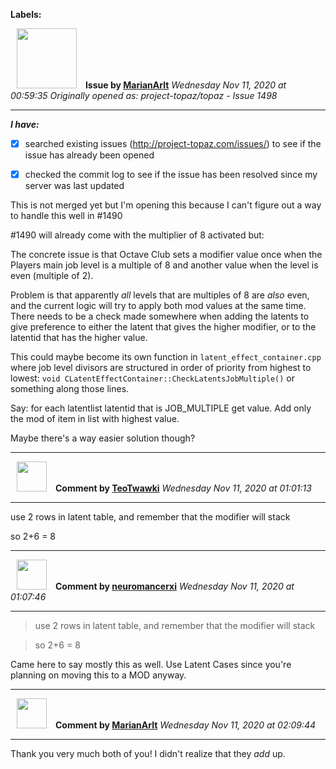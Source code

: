 **Labels:**



<a href="https://github.com/MarianArlt"><img src="https://avatars3.githubusercontent.com/u/1492317?v=4" width="96" height="96" hspace="10"></img></a> **Issue by [MarianArlt](https://github.com/MarianArlt)**
_Wednesday Nov 11, 2020 at 00:59:35_
_Originally opened as: project-topaz/topaz - Issue 1498_

----

<!-- place 'x' mark between square [] brackets to checkmark box -->
**_I have:_**

- [x] searched existing issues (http://project-topaz.com/issues/) to see if the issue has already been opened
- [x] checked the commit log to see if the issue has been resolved since my server was last updated

This is not merged yet but I'm opening this because I can't figure out a way to handle this well in #1490
#1490 will already come with the multiplier of 8 activated but:

The concrete issue is that Octave Club sets a modifier value once when the Players main job level is a multiple of 8 and another value when the level is even (multiple of 2).

Problem is that apparently *all* levels that are multiples of 8 are *also* even, and the current logic will try to apply both mod values at the same time. There needs to be a check made somewhere when adding the latents to give preference to either the latent that gives the higher modifier, or to the latentid that has the higher value.

This could maybe become its own function in `latent_effect_container.cpp` where job level divisors are structured in order of priority from highest to lowest: `void CLatentEffectContainer::CheckLatentsJobMultiple()` or something along those lines.
Say: for each latentlist latentid that is JOB_MULTIPLE get value. Add only the mod of item in list with highest value.

Maybe there's a way easier solution though? 


----
<a href="https://github.com/TeoTwawki"><img src="https://avatars0.githubusercontent.com/u/6871475?v=4" width="48" height="48" hspace="10"></img></a> **Comment by [TeoTwawki](https://github.com/TeoTwawki)**
_Wednesday Nov 11, 2020 at 01:01:13_

----

use 2 rows in latent table, and remember that the modifier will stack

so 2+6 = 8


----
<a href="https://github.com/neuromancerxi"><img src="https://avatars0.githubusercontent.com/u/3996176?v=4" width="48" height="48" hspace="10"></img></a> **Comment by [neuromancerxi](https://github.com/neuromancerxi)**
_Wednesday Nov 11, 2020 at 01:07:46_

----

> use 2 rows in latent table, and remember that the modifier will stack
> 
> so 2+6 = 8

Came here to say mostly this as well. Use Latent Cases since you're planning on moving this to a MOD anyway.


----
<a href="https://github.com/MarianArlt"><img src="https://avatars3.githubusercontent.com/u/1492317?v=4" width="48" height="48" hspace="10"></img></a> **Comment by [MarianArlt](https://github.com/MarianArlt)**
_Wednesday Nov 11, 2020 at 02:09:44_

----

Thank you very much both of you! I didn't realize that they *add* up.
